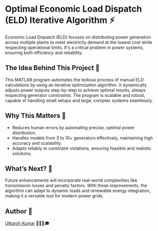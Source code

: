 <h1>Optimal Economic Load Dispatch (ELD) Iterative Algorithm ⚡️</h1>

<p>
Economic Load Dispatch (ELD) focuses on distributing power generation across multiple plants 
to meet electricity demand at the lowest cost while respecting operational limits. 
It's a critical problem in power systems, ensuring both efficiency and reliability.
</p>

<h2>The Idea Behind This Project 🧠</h2>
<p>
This MATLAB program automates the tedious process of manual ELD calculations by using an 
iterative optimization algorithm. It dynamically adjusts power outputs step-by-step to 
achieve optimal results, always respecting generator constraints. The program is scalable 
and robust, capable of handling small setups and large, complex systems seamlessly.
</p>

<h2>Why This Matters 💪</h2>
<ul>
<li>Reduces human errors by automating precise, optimal power distribution.</li>
<li>Handles models from 3 to 10+ generators effectively, maintaining high accuracy and scalability.</li>
<li>Adapts reliably to constraint violations, ensuring feasible and realistic solutions.</li>
</ul>

<h2>What’s Next? 🚀</h2>
<p>
Future enhancements will incorporate real-world complexities like transmission losses and penalty factors. 
With these improvements, the algorithm can adapt to dynamic loads and renewable energy integration, 
making it a versatile tool for modern power grids.
</p>

## Author 👤
[Utkarsh Kumar](https://github.com/utkarsh-kumar4) 👨🏻‍💻🎓
